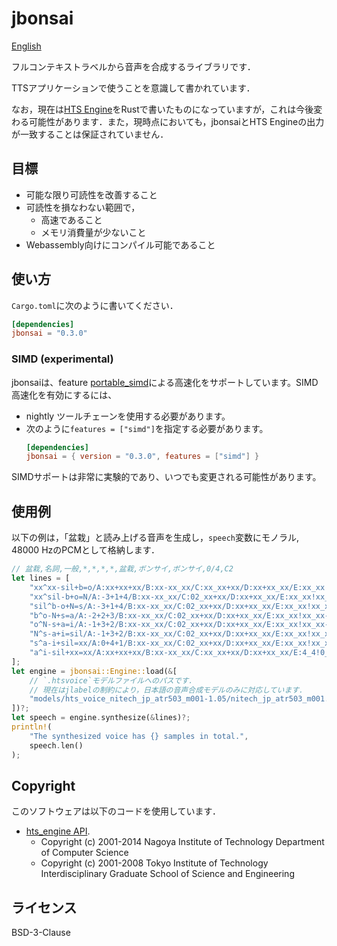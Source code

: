 # jbonsai

[English](README.md)

フルコンテキストラベルから音声を合成するライブラリです．

TTSアプリケーションで使うことを意識して書かれています．

なお，現在は[HTS Engine](https://hts-engine.sourceforge.net)をRustで書いたものになっていますが，これは今後変わる可能性があります．また，現時点においても，jbonsaiとHTS Engineの出力が一致することは保証されていません．

## 目標

- 可能な限り可読性を改善すること
- 可読性を損なわない範囲で，
  - 高速であること
  - メモリ消費量が少ないこと
- Webassembly向けにコンパイル可能であること

## 使い方

`Cargo.toml`に次のように書いてください．

<!-- x-release-please-start-version -->

```toml
[dependencies]
jbonsai = "0.3.0"
```

<!-- x-release-please-end -->

### SIMD (experimental)

jbonsaiは、feature [portable_simd](https://github.com/rust-lang/portable-simd)による高速化をサポートしています。SIMD高速化を有効にするには、

- nightly ツールチェーンを使用する必要があります。
- 次のように`features = ["simd"]`を指定する必要があります。
  <!-- x-release-please-start-version -->
  ```toml
  [dependencies]
  jbonsai = { version = "0.3.0", features = ["simd"] }
  ```
  <!-- x-release-please-end -->

SIMDサポートは非常に実験的であり、いつでも変更される可能性があります。

## 使用例

以下の例は，「盆栽」と読み上げる音声を生成し，`speech`変数にモノラル, 48000 HzのPCMとして格納します．

```rust
// 盆栽,名詞,一般,*,*,*,*,盆栽,ボンサイ,ボンサイ,0/4,C2
let lines = [
    "xx^xx-sil+b=o/A:xx+xx+xx/B:xx-xx_xx/C:xx_xx+xx/D:xx+xx_xx/E:xx_xx!xx_xx-xx/F:xx_xx#xx_xx@xx_xx|xx_xx/G:4_4%0_xx_xx/H:xx_xx/I:xx-xx@xx+xx&xx-xx|xx+xx/J:1_4/K:1+1-4",
    "xx^sil-b+o=N/A:-3+1+4/B:xx-xx_xx/C:02_xx+xx/D:xx+xx_xx/E:xx_xx!xx_xx-xx/F:4_4#0_xx@1_1|1_4/G:xx_xx%xx_xx_xx/H:xx_xx/I:1-4@1+1&1-1|1+4/J:xx_xx/K:1+1-4",
    "sil^b-o+N=s/A:-3+1+4/B:xx-xx_xx/C:02_xx+xx/D:xx+xx_xx/E:xx_xx!xx_xx-xx/F:4_4#0_xx@1_1|1_4/G:xx_xx%xx_xx_xx/H:xx_xx/I:1-4@1+1&1-1|1+4/J:xx_xx/K:1+1-4",
    "b^o-N+s=a/A:-2+2+3/B:xx-xx_xx/C:02_xx+xx/D:xx+xx_xx/E:xx_xx!xx_xx-xx/F:4_4#0_xx@1_1|1_4/G:xx_xx%xx_xx_xx/H:xx_xx/I:1-4@1+1&1-1|1+4/J:xx_xx/K:1+1-4",
    "o^N-s+a=i/A:-1+3+2/B:xx-xx_xx/C:02_xx+xx/D:xx+xx_xx/E:xx_xx!xx_xx-xx/F:4_4#0_xx@1_1|1_4/G:xx_xx%xx_xx_xx/H:xx_xx/I:1-4@1+1&1-1|1+4/J:xx_xx/K:1+1-4",
    "N^s-a+i=sil/A:-1+3+2/B:xx-xx_xx/C:02_xx+xx/D:xx+xx_xx/E:xx_xx!xx_xx-xx/F:4_4#0_xx@1_1|1_4/G:xx_xx%xx_xx_xx/H:xx_xx/I:1-4@1+1&1-1|1+4/J:xx_xx/K:1+1-4",
    "s^a-i+sil=xx/A:0+4+1/B:xx-xx_xx/C:02_xx+xx/D:xx+xx_xx/E:xx_xx!xx_xx-xx/F:4_4#0_xx@1_1|1_4/G:xx_xx%xx_xx_xx/H:xx_xx/I:1-4@1+1&1-1|1+4/J:xx_xx/K:1+1-4",
    "a^i-sil+xx=xx/A:xx+xx+xx/B:xx-xx_xx/C:xx_xx+xx/D:xx+xx_xx/E:4_4!0_xx-xx/F:xx_xx#xx_xx@xx_xx|xx_xx/G:xx_xx%xx_xx_xx/H:1_4/I:xx-xx@xx+xx&xx-xx|xx+xx/J:xx_xx/K:1+1-4",
];
let engine = jbonsai::Engine::load(&[
    // `.htsvoice`モデルファイルへのパスです．
    // 現在はjlabelの制約により，日本語の音声合成モデルのみに対応しています．
    "models/hts_voice_nitech_jp_atr503_m001-1.05/nitech_jp_atr503_m001.htsvoice",
])?;
let speech = engine.synthesize(&lines)?;
println!(
    "The synthesized voice has {} samples in total.",
    speech.len()
);
```

## Copyright

このソフトウェアは以下のコードを使用しています．

- [hts_engine API](https://hts-engine.sourceforge.net).
  - Copyright (c) 2001-2014 Nagoya Institute of Technology Department of Computer Science
  - Copyright (c) 2001-2008 Tokyo Institute of Technology Interdisciplinary Graduate School of Science and Engineering

## ライセンス

BSD-3-Clause
